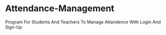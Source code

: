 # Attendance-Management
Program For Students And Teachers To Manage Attandence With Login And Sign-Up
